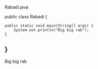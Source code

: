 Rabadi.java

public class Rabadi {

    public static void main(String[] args) {
        System.out.println("Big big rab");
    }
    
}
----------
Big big rab
